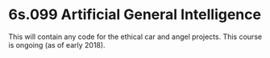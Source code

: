 # 6s.099 Artificial General Intelligence

This will contain any code for the ethical car and angel projects. This course is ongoing (as of early 2018).